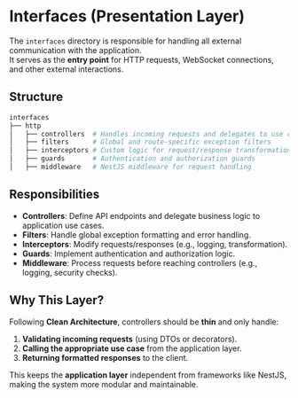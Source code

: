 # Interfaces (Presentation Layer)

The `interfaces` directory is responsible for handling all external communication with the application.  
It serves as the **entry point** for HTTP requests, WebSocket connections, and other external interactions.

## Structure

```sh
interfaces
├── http
│   ├── controllers  # Handles incoming requests and delegates to use cases
│   ├── filters      # Global and route-specific exception filters
│   ├── interceptors # Custom logic for request/response transformation
│   ├── guards       # Authentication and authorization guards
│   ├── middleware   # NestJS middleware for request handling
```

## Responsibilities

- **Controllers**: Define API endpoints and delegate business logic to application use cases.
- **Filters**: Handle global exception formatting and error handling.
- **Interceptors**: Modify requests/responses (e.g., logging, transformation).
- **Guards**: Implement authentication and authorization logic.
- **Middleware**: Process requests before reaching controllers (e.g., logging, security checks).

## Why This Layer?

Following **Clean Architecture**, controllers should be **thin** and only handle:

1. **Validating incoming requests** (using DTOs or decorators).
2. **Calling the appropriate use case** from the application layer.
3. **Returning formatted responses** to the client.

This keeps the **application layer** independent from frameworks like NestJS, making the system more modular and maintainable.
